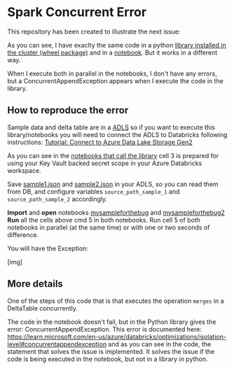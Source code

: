 # Spark Concurrent Error


This repository has been created to illustrate the next issue:

As you can see, I have exaclty the same code in a python [library installed in the cluster (wheel package)](src/sample/concurrent_error/main.py) and in a [notebook](notebooks/code-in-the-notebook1.ipynb). But it works in a different way.

When I execute both in parallel in the notebooks, I don't have any errors, but a ConcurrentAppendException appears when I execute the code in the library.

## How to reproduce the error
Sample data and delta table are in a [ADLS](https://learn.microsoft.com/en-us/azure/storage/blobs/data-lake-storage-introduction) so if you want to execute this library/notebooks you will need to connect the ADLS to Databricks following instructions: [Tutorial: Connect to Azure Data Lake Storage Gen2](https://learn.microsoft.com/en-us/azure/databricks/getting-started/connect-to-azure-storage) 

As you can see in the [notebooks that call the library](notebooks/mysampleforthebug2.ipynb) cell 3 is prepared for using your Key Vault backed secret scope in your Azure Databricks workspace.

Save [sample1.json](sample-data/sample1.json) and [sample2.json](sample-data/sample2.json) in your ADLS, so you can read them from DB, and configure variables `source_path_sample_1` and `source_path_sample_2` accordingly.

**Import** and **open** notebooks [mysampleforthebug](notebooks/mysampleforthebug.ipynb) and [mysampleforthebug2](notebooks/mysampleforthebug2.ipynb)
**Run** all the cells above cmd 5 in both notebooks.
Run cell 5 of both notebooks in parallel (at the same time) or with one or two seconds of difference.

You will have the Exception:

[img]

## More details

One of the steps of this code that is that executes the operation `merges` in a DeltaTable concurrently.

The code in the notebook doesn't fail, but in the Python library gives the error: ConcurrentAppendException.
This error is documented here:
https://learn.microsoft.com/en-us/azure/databricks/optimizations/isolation-level#concurrentappendexception
and as you can see in the code, the statement that solves the issue is implemented. It solves the issue if the code is being executed in the notebook, but not in a library in python.

